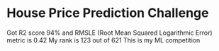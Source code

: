# House Price Prediction Challenge
Got R2 score 94% and RMSLE (Root Mean Squared Logarithmic Error) metric is 0.42 
My rank is 123 out of 621 
This is my ML competition
